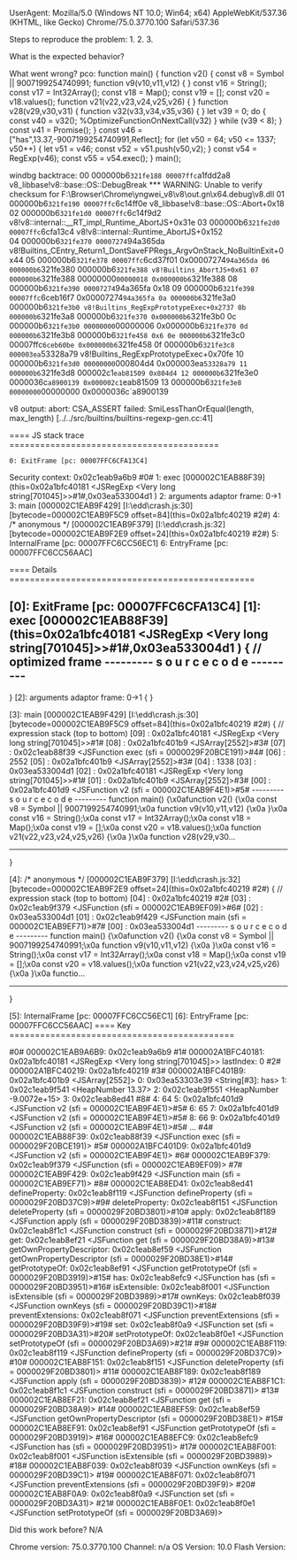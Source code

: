 UserAgent: Mozilla/5.0 (Windows NT 10.0; Win64; x64) AppleWebKit/537.36 (KHTML, like Gecko) Chrome/75.0.3770.100 Safari/537.36

Steps to reproduce the problem:
1.
2.
3.

What is the expected behavior?

What went wrong?
pco:
function main() {
function v2() {
    const v8 = Symbol || 9007199254740991;
    function v9(v10,v11,v12) {
    }
    const v16 = String();
    const v17 = Int32Array();
    const v18 = Map();
    const v19 = [];
    const v20 = v18.values();
    function v21(v22,v23,v24,v25,v26) {
    }
    function v28(v29,v30,v31) {
        function v32(v33,v34,v35,v36) {
        }
        let v39 = 0;
        do {
            const v40 = v32();
            %OptimizeFunctionOnNextCall(v32)
        } while (v39 < 8);
    }
    const v41 = Promise();
}
const v46 = ["has",13.37,-9007199254740991,Reflect];
for (let v50 = 64; v50 <= 1337; v50++) {
    let v51 = v46;
    const v52 = v51.push(v50,v2);
}
const v54 = RegExp(v46);
const v55 = v54.exec();
}
main();

windbg backtrace:
00 000000b6`321fe188 00007ffc`a1fdd2a8 v8_libbase!v8::base::OS::DebugBreak 
*** WARNING: Unable to verify checksum for F:\Browser\Chrome\yngwei_v8\v8\out.gn\x64.debug\v8.dll
01 000000b6`321fe190 00007ffc`6c14ff0e v8_libbase!v8::base::OS::Abort+0x18 
02 000000b6`321fe1d0 00007ffc`6c14f9d2 v8!v8::internal::__RT_impl_Runtime_AbortJS+0x31e 
03 000000b6`321fe2d0 00007ffc`6cfa13c4 v8!v8::internal::Runtime_AbortJS+0x152  
04 000000b6`321fe370 00007274`94a365da v8!Builtins_CEntry_Return1_DontSaveFPRegs_ArgvOnStack_NoBuiltinExit+0x44
05 000000b6`321fe378 00007ffc`6cd37f01 0x00007274`94a365da
06 000000b6`321fe380 000000b6`321fe388 v8!Builtins_AbortJS+0x61
07 000000b6`321fe388 00000000`00000018 0x000000b6`321fe388
08 000000b6`321fe390 00007274`94a365fa 0x18
09 000000b6`321fe398 00007ffc`6ceb16f7 0x00007274`94a365fa
0a 000000b6`321fe3a0 000000b6`321fe3b0 v8!Builtins_RegExpPrototypeExec+0x2737
0b 000000b6`321fe3a8 000000b6`321fe370 0x000000b6`321fe3b0
0c 000000b6`321fe3b0 00000000`00000006 0x000000b6`321fe370
0d 000000b6`321fe3b8 000000b6`321fe458 0x6
0e 000000b6`321fe3c0 00007ffc`6ceb60be 0x000000b6`321fe458
0f 000000b6`321fe3c8 000003ea`53328a79 v8!Builtins_RegExpPrototypeExec+0x70fe
10 000000b6`321fe3d0 00000000`000804d4 0x000003ea`53328a79
11 000000b6`321fe3d8 000002c1`eab81509 0x804d4
12 000000b6`321fe3e0 0000036c`a8900139 0x000002c1`eab81509
13 000000b6`321fe3e8 00000000`00000000 0x0000036c`a8900139

v8 output:
abort: CSA_ASSERT failed: SmiLessThanOrEqual(length, max_length) [../../src/builtins/builtins-regexp-gen.cc:41]

==== JS stack trace =========================================

    0: ExitFrame [pc: 00007FFC6CFA13C4]
Security context: 0x02c1eab9a6b9 <JSObject>#0#
    1: exec [000002C1EAB88F39](this=0x02a1bfc40181 <JSRegExp <Very long string[701045]>>#1#,0x03ea533004d1 <undefined>)
    2: arguments adaptor frame: 0->1
    3: main [000002C1EAB9F429] [I:\edd\crash.js:30] [bytecode=000002C1EAB9F5C9 offset=84](this=0x02a1bfc40219 <JSGlobal Object>#2#)
    4: /* anonymous */ [000002C1EAB9F379] [I:\edd\crash.js:32] [bytecode=000002C1EAB9F2E9 offset=24](this=0x02a1bfc40219 <JSGlobal Object>#2#)
    5: InternalFrame [pc: 00007FFC6CC56EC1]
    6: EntryFrame [pc: 00007FFC6CC56AAC]

==== Details ================================================

[0]: ExitFrame [pc: 00007FFC6CFA13C4]
[1]: exec [000002C1EAB88F39](this=0x02a1bfc40181 <JSRegExp <Very long string[701045]>>#1#,0x03ea533004d1 <undefined>) {
// optimized frame
--------- s o u r c e   c o d e ---------
<No Source>
-----------------------------------------
}
[2]: arguments adaptor frame: 0->1 {
}

[3]: main [000002C1EAB9F429] [I:\edd\crash.js:30] [bytecode=000002C1EAB9F5C9 offset=84](this=0x02a1bfc40219 <JSGlobal Object>#2#) {
  // expression stack (top to bottom)
  [09] : 0x02a1bfc40181 <JSRegExp <Very long string[701045]>>#1#
  [08] : 0x02a1bfc401b9 <JSArray[2552]>#3#
  [07] : 0x02c1eab88f39 <JSFunction exec (sfi = 0000029F20BCE191)>#4#
  [06] : 2552
  [05] : 0x02a1bfc401b9 <JSArray[2552]>#3#
  [04] : 1338
  [03] : 0x03ea533004d1 <undefined>
  [02] : 0x02a1bfc40181 <JSRegExp <Very long string[701045]>>#1#
  [01] : 0x02a1bfc401b9 <JSArray[2552]>#3#
  [00] : 0x02a1bfc401d9 <JSFunction v2 (sfi = 000002C1EAB9F4E1)>#5#
--------- s o u r c e   c o d e ---------
function main() {\x0afunction v2() {\x0a    const v8 = Symbol || 9007199254740991;\x0a    function v9(v10,v11,v12) {\x0a    }\x0a    const v16 = String();\x0a    const v17 = Int32Array();\x0a    const v18 = Map();\x0a    const v19 = [];\x0a    const v20 = v18.values();\x0a    function v21(v22,v23,v24,v25,v26) {\x0a    }\x0a    function v28(v29,v30...

-----------------------------------------
}

[4]: /* anonymous */ [000002C1EAB9F379] [I:\edd\crash.js:32] [bytecode=000002C1EAB9F2E9 offset=24](this=0x02a1bfc40219 <JSGlobal Object>#2#) {
  // expression stack (top to bottom)
  [04] : 0x02a1bfc40219 <JSGlobal Object>#2#
  [03] : 0x02c1eab9f379 <JSFunction (sfi = 000002C1EAB9EF09)>#6#
  [02] : 0x03ea533004d1 <undefined>
  [01] : 0x02c1eab9f429 <JSFunction main (sfi = 000002C1EAB9EF71)>#7#
  [00] : 0x03ea533004d1 <undefined>
--------- s o u r c e   c o d e ---------
function main() {\x0afunction v2() {\x0a    const v8 = Symbol || 9007199254740991;\x0a    function v9(v10,v11,v12) {\x0a    }\x0a    const v16 = String();\x0a    const v17 = Int32Array();\x0a    const v18 = Map();\x0a    const v19 = [];\x0a    const v20 = v18.values();\x0a    function v21(v22,v23,v24,v25,v26) {\x0a    }\x0a    functio...

-----------------------------------------
}

[5]: InternalFrame [pc: 00007FFC6CC56EC1]
[6]: EntryFrame [pc: 00007FFC6CC56AAC]
==== Key         ============================================

 #0# 000002C1EAB9A6B9: 0x02c1eab9a6b9 <JSObject>
 #1# 000002A1BFC40181: 0x02a1bfc40181 <JSRegExp <Very long string[701045]>>
         lastIndex: 0
 #2# 000002A1BFC40219: 0x02a1bfc40219 <JSGlobal Object>
 #3# 000002A1BFC401B9: 0x02a1bfc401b9 <JSArray[2552]>
                 0: 0x03ea53303e39 <String[#3]: has>
                 1: 0x02c1eab9f541 <HeapNumber 13.37>
                 2: 0x02c1eab9f551 <HeapNumber -9.0072e+15>
                 3: 0x02c1eab8ed41 <Object map = 00000241365C2529>#8#
                 4: 64
                 5: 0x02a1bfc401d9 <JSFunction v2 (sfi = 000002C1EAB9F4E1)>#5#
                 6: 65
                 7: 0x02a1bfc401d9 <JSFunction v2 (sfi = 000002C1EAB9F4E1)>#5#
                 8: 66
                 9: 0x02a1bfc401d9 <JSFunction v2 (sfi = 000002C1EAB9F4E1)>#5#
                  ...
 #4# 000002C1EAB88F39: 0x02c1eab88f39 <JSFunction exec (sfi = 0000029F20BCE191)>
 #5# 000002A1BFC401D9: 0x02a1bfc401d9 <JSFunction v2 (sfi = 000002C1EAB9F4E1)>
 #6# 000002C1EAB9F379: 0x02c1eab9f379 <JSFunction (sfi = 000002C1EAB9EF09)>
 #7# 000002C1EAB9F429: 0x02c1eab9f429 <JSFunction main (sfi = 000002C1EAB9EF71)>
 #8# 000002C1EAB8ED41: 0x02c1eab8ed41 <Object map = 00000241365C2529>
    defineProperty: 0x02c1eab8f119 <JSFunction defineProperty (sfi = 0000029F20BD37C9)>#9#
    deleteProperty: 0x02c1eab8f151 <JSFunction deleteProperty (sfi = 0000029F20BD3801)>#10#
             apply: 0x02c1eab8f189 <JSFunction apply (sfi = 0000029F20BD3839)>#11#
         construct: 0x02c1eab8f1c1 <JSFunction construct (sfi = 0000029F20BD3871)>#12#
               get: 0x02c1eab8ef21 <JSFunction get (sfi = 0000029F20BD38A9)>#13#
getOwnPropertyDescriptor: 0x02c1eab8ef59 <JSFunction getOwnPropertyDescriptor (sfi = 0000029F20BD38E1)>#14#
    getPrototypeOf: 0x02c1eab8ef91 <JSFunction getPrototypeOf (sfi = 0000029F20BD3919)>#15#
               has: 0x02c1eab8efc9 <JSFunction has (sfi = 0000029F20BD3951)>#16#
      isExtensible: 0x02c1eab8f001 <JSFunction isExtensible (sfi = 0000029F20BD3989)>#17#
           ownKeys: 0x02c1eab8f039 <JSFunction ownKeys (sfi = 0000029F20BD39C1)>#18#
 preventExtensions: 0x02c1eab8f071 <JSFunction preventExtensions (sfi = 0000029F20BD39F9)>#19#
               set: 0x02c1eab8f0a9 <JSFunction set (sfi = 0000029F20BD3A31)>#20#
    setPrototypeOf: 0x02c1eab8f0e1 <JSFunction setPrototypeOf (sfi = 0000029F20BD3A69)>#21#
 #9# 000002C1EAB8F119: 0x02c1eab8f119 <JSFunction defineProperty (sfi = 0000029F20BD37C9)>
 #10# 000002C1EAB8F151: 0x02c1eab8f151 <JSFunction deleteProperty (sfi = 0000029F20BD3801)>
 #11# 000002C1EAB8F189: 0x02c1eab8f189 <JSFunction apply (sfi = 0000029F20BD3839)>
 #12# 000002C1EAB8F1C1: 0x02c1eab8f1c1 <JSFunction construct (sfi = 0000029F20BD3871)>
 #13# 000002C1EAB8EF21: 0x02c1eab8ef21 <JSFunction get (sfi = 0000029F20BD38A9)>
 #14# 000002C1EAB8EF59: 0x02c1eab8ef59 <JSFunction getOwnPropertyDescriptor (sfi = 0000029F20BD38E1)>
 #15# 000002C1EAB8EF91: 0x02c1eab8ef91 <JSFunction getPrototypeOf (sfi = 0000029F20BD3919)>
 #16# 000002C1EAB8EFC9: 0x02c1eab8efc9 <JSFunction has (sfi = 0000029F20BD3951)>
 #17# 000002C1EAB8F001: 0x02c1eab8f001 <JSFunction isExtensible (sfi = 0000029F20BD3989)>
 #18# 000002C1EAB8F039: 0x02c1eab8f039 <JSFunction ownKeys (sfi = 0000029F20BD39C1)>
 #19# 000002C1EAB8F071: 0x02c1eab8f071 <JSFunction preventExtensions (sfi = 0000029F20BD39F9)>
 #20# 000002C1EAB8F0A9: 0x02c1eab8f0a9 <JSFunction set (sfi = 0000029F20BD3A31)>
 #21# 000002C1EAB8F0E1: 0x02c1eab8f0e1 <JSFunction setPrototypeOf (sfi = 0000029F20BD3A69)>

Did this work before? N/A 

Chrome version: 75.0.3770.100  Channel: n/a
OS Version: 10.0
Flash Version: